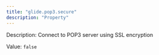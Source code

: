```yaml
---
title: "glide.pop3.secure"
description: "Property"
---
```


Description: Connect to POP3 server using SSL encryption

Value: `false`